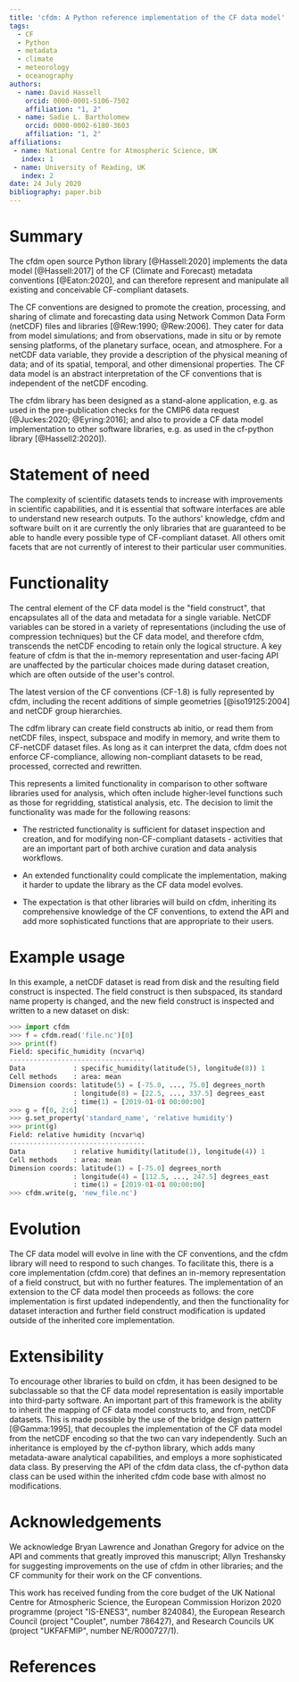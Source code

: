```yaml
---
title: 'cfdm: A Python reference implementation of the CF data model'
tags:
  - CF
  - Python
  - metadata
  - climate
  - meteorology
  - oceanography
authors:
  - name: David Hassell
    orcid: 0000-0001-5106-7502
    affiliation: "1, 2"
  - name: Sadie L. Bartholomew
    orcid: 0000-0002-6180-3603
    affiliation: "1, 2" 
affiliations:
 - name: National Centre for Atmospheric Science, UK
   index: 1
 - name: University of Reading, UK
   index: 2
date: 24 July 2020
bibliography: paper.bib
---
```


# Summary

The cfdm open source Python library [@Hassell:2020] implements the
data model [@Hassell:2017] of the CF (Climate and Forecast) metadata
conventions [@Eaton:2020], and can therefore represent and manipulate
all existing and conceivable CF-compliant datasets.

The CF conventions are designed to promote the creation, processing,
and sharing of climate and forecasting data using Network Common Data
Form (netCDF) files and libraries [@Rew:1990; @Rew:2006]. They cater
for data from model simulations; and from observations, made in situ
or by remote sensing platforms, of the planetary surface, ocean, and
atmosphere. For a netCDF data variable, they provide a description of
the physical meaning of data; and of its spatial, temporal, and other
dimensional properties. The CF data model is an abstract
interpretation of the CF conventions that is independent of the netCDF
encoding.

The cfdm library has been designed as a stand-alone application,
e.g. as used in the pre-publication checks for the CMIP6 data request
[@Juckes:2020; @Eyring:2016]; and also to provide a CF data model
implementation to other software libraries, e.g. as used in the
cf-python library [@Hassell2:2020]).

# Statement of need

The complexity of scientific datasets tends to increase with
improvements in scientific capabilities, and it is essential that
software interfaces are able to understand new research outputs. To
the authors' knowledge, cfdm and software built on it are currently
the only libraries that are guaranteed to be able to handle every
possible type of CF-compliant dataset. All others omit facets that are
not currently of interest to their particular user communities.

# Functionality

The central element of the CF data model is the "field construct",
that encapsulates all of the data and metadata for a single variable.
NetCDF variables can be stored in a variety of representations
(including the use of compression techniques) but the CF data model,
and therefore cfdm, transcends the netCDF encoding to retain only the
logical structure. A key feature of cfdm is that the in-memory
representation and user-facing API are unaffected by the particular
choices made during dataset creation, which are often outside of the
user's control.

The latest version of the CF conventions (CF-1.8) is fully represented
by cfdm, including the recent additions of simple geometries
[@iso19125:2004] and netCDF group hierarchies.

The cdfm library can create field constructs ab initio, or read them
from netCDF files, inspect, subspace and modify in memory, and write
them to CF-netCDF dataset files. As long as it can interpret the data,
cfdm does not enforce CF-compliance, allowing non-compliant datasets
to be read, processed, corrected and rewritten.

This represents a limited functionality in comparison to other
software libraries used for analysis, which often include higher-level
functions such as those for regridding, statistical analysis, etc. The
decision to limit the functionality was made for the following
reasons:

* The restricted functionality is sufficient for dataset inspection
  and creation, and for modifying non-CF-compliant datasets -
  activities that are an important part of both archive curation and
  data analysis workflows.

* An extended functionality could complicate the implementation,
  making it harder to update the library as the CF data model evolves.

* The expectation is that other libraries will build on cfdm,
  inheriting its comprehensive knowledge of the CF conventions, to
  extend the API and add more sophisticated functions that are
  appropriate to their users.

# Example usage

In this example, a netCDF dataset is read from disk and the resulting
field construct is inspected. The field construct is then subspaced,
its standard name property is changed, and the new field construct is
inspected and written to a new dataset on disk:

```python
>>> import cfdm
>>> f = cfdm.read('file.nc')[0]
>>> print(f)
Field: specific_humidity (ncvar%q)
----------------------------------
Data            : specific_humidity(latitude(5), longitude(8)) 1
Cell methods    : area: mean
Dimension coords: latitude(5) = [-75.0, ..., 75.0] degrees_north
                : longitude(8) = [22.5, ..., 337.5] degrees_east
                : time(1) = [2019-01-01 00:00:00]
>>> g = f[0, 2:6]
>>> g.set_property('standard_name', 'relative humidity')
>>> print(g)
Field: relative humidity (ncvar%q)
----------------------------------
Data            : relative humidity(latitude(1), longitude(4)) 1
Cell methods    : area: mean
Dimension coords: latitude(1) = [-75.0] degrees_north
                : longitude(4) = [112.5, ..., 247.5] degrees_east
                : time(1) = [2019-01-01 00:00:00]
>>> cfdm.write(g, 'new_file.nc')
```	

# Evolution

The CF data model will evolve in line with the CF conventions, and the
cfdm library will need to respond to such changes. To facilitate this,
there is a core implementation (cfdm.core) that defines an in-memory
representation of a field construct, but with no further features. The
implementation of an extension to the CF data model then proceeds as
follows: the core implementation is first updated independently, and
then the functionality for dataset interaction and further field
construct modification is updated outside of the inherited core
implementation.

# Extensibility

To encourage other libraries to build on cfdm, it has been designed to
be subclassable so that the CF data model representation is easily
importable into third-party software. An important part of this
framework is the ability to inherit the mapping of CF data model
constructs to, and from, netCDF datasets. This is made possible by the
use of the bridge design pattern [@Gamma:1995], that decouples the
implementation of the CF data model from the netCDF encoding so that
the two can vary independently. Such an inheritance is employed by the
cf-python library, which adds many metadata-aware analytical
capabilities, and employs a more sophisticated data class. By
preserving the API of the cfdm data class, the cf-python data class
can be used within the inherited cfdm code base with almost no
modifications.

# Acknowledgements

We acknowledge Bryan Lawrence and Jonathan Gregory for advice on the
API and comments that greatly improved this manuscript; Allyn
Treshansky for suggesting improvements on the use of cfdm in other
libraries; and the CF community for their work on the CF conventions.

This work has received funding from the core budget of the UK National
Centre for Atmospheric Science, the European Commission Horizon 2020
programme (project "IS-ENES3", number 824084), the European Research
Council (project "Couplet", number 786427), and Research Councils
UK (project "UKFAFMIP", number NE/R000727/1).

# References
